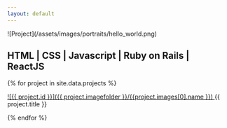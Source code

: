 ```yaml
---
layout: default
---
```


<div class="portrait" markdown="1" >
  ![Project](/assets/images/portraits/hello_world.png)
  <h2> HTML | CSS | Javascript | Ruby on Rails | ReactJS </h2>
</div>

<div class="album-container">

{% for project in site.data.projects %}

  <div class="album" markdown="1" >
  <a href="projects/{{ project.id }}.html">
  ![{{ project.id }}]({{ project.imagefolder }}/{{project.images[0].name }})
  </a>
    {{ project.title }}
  </div>

{% endfor %}

</div>
